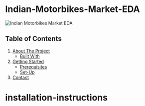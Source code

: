 # Indian-Motorbikes-Market-EDA

![Indian Motorbikes Market EDA](https://user-images.githubusercontent.com/100853494/222944846-0fabef5a-2162-4883-ab0e-08700ab9a6d7.png)

## Table of Contents
  1. [About The Project](#installation-instructions)
      - [Built With](#installation-instructions)<br>
  2. [Getting Started](#installation-instructions)
      - [Prerequisites](#installation-instructions)
      - [Set-Up](#installation-instructions)<br>
  3. [Contact](#installation-instructions)
# installation-instructions
